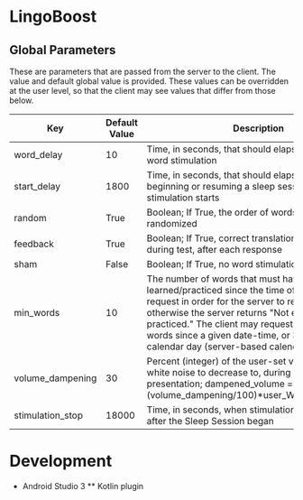 # LingoBoost 

## Global Parameters
These are parameters that are passed from the server to the client. The value and default global value is provided. These values can be overridden at the user level, so that the client may see values that differ from those below.

| Key | Default Value | Description |
| --- | ------------- | ----------- |
| word_delay | 10	| Time, in seconds, that should elapse between each word stimulation |
| start_delay | 1800	| Time, in seconds, that should elapse after a beginning or resuming a sleep session before stimulation starts |
| random | True	| Boolean; If True, the order of words will be randomized |
| feedback | True | Boolean; If True, correct translations will be shown during test, after each response |
| sham | False | Boolean; If True, no word stimulation will take place |
| min_words | 10 | The number of words that must have been learned/practiced since the time of the client request in order for the server to return anything, otherwise the server returns "Not enough words practiced." The client may request 1) all words, 2) words since a given date-time, or 3) words this calendar day (server-based calendar). |
| volume_dampening | 30 | Percent (integer) of the user-set volume we want white noise to decrease to, during word presentation; dampened_volume = (volume_dampening/100)\*user_WhiteNoise_Volume |
| stimulation_stop | 18000 | Time, in seconds, when stimulation should **stop** after the Sleep Session began |

# Development
* Android Studio 3
** Kotlin plugin
